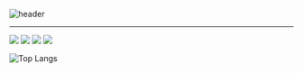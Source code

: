 ![header](https://capsule-render.vercel.app/api?type=waving&color=auto&height=200&section=header&text=takeitEasyhwan&fontSize=90)

* * *
<img src="https://img.shields.io/badge/Kotlin-7F52FF?style=for-the-badge&logo=KOTLIN&logoColor=black">
<img src="https://img.shields.io/badge/Java-FF7800?style=for-the-badge&logo=OpenJDK&logoColor=black">
<img src="https://img.shields.io/badge/Python-3776AB?style=for-the-badge&logo=Python&logoColor=black">

<img src="https://boj.profilecard.kr/info?username=wlghks0508" />

![Top Langs](https://github-readme-stats.vercel.app/api/top-langs/?username=takeitEasyhwan&layout=compact&theme=dark)

